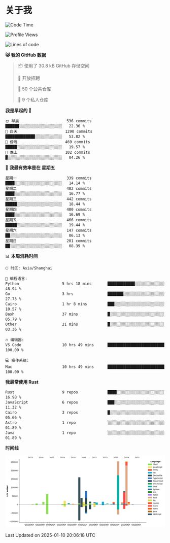 # 关于我

<!--START_SECTION:waka-->
![Code Time](http://img.shields.io/badge/Code%20Time-3%2C401%20hrs%207%20mins-blue)

![Profile Views](http://img.shields.io/badge/%E4%B8%AA%E4%BA%BA%E8%B5%84%E6%96%99%E8%A7%82%E7%9C%8B%E6%AC%A1%E6%95%B0-0-blue)

![Lines of code](https://img.shields.io/badge/%E4%BB%8E%E3%80%8CHello%20World%E3%80%8D%E8%B5%B7%E6%88%91%E5%B7%B2%E7%BB%8F%E5%86%99%E4%BA%86-1.1%20million%20%E8%A1%8C%E4%BB%A3%E7%A0%81-blue)

**🐱 我的 GitHub 数据** 

> 📦  使用了 30.8 kB GitHub 存储空间 
 > 
> 💼 开放招聘
 > 
> 📜 50 个公共仓库 
 > 
> 🔑 9 个私人仓库 
 > 
**我是早起的 🐤** 

```text
🌞 早晨                     536 commits         ██████░░░░░░░░░░░░░░░░░░░   22.36 % 
🌆 白天                     1290 commits        █████████████░░░░░░░░░░░░   53.82 % 
🌃 傍晚                     469 commits         █████░░░░░░░░░░░░░░░░░░░░   19.57 % 
🌙 晚上                     102 commits         █░░░░░░░░░░░░░░░░░░░░░░░░   04.26 % 
```
📅 **我最有效率是在 星期五** 

```text
星期一                      339 commits         ████░░░░░░░░░░░░░░░░░░░░░   14.14 % 
星期二                      402 commits         ████░░░░░░░░░░░░░░░░░░░░░   16.77 % 
星期三                      442 commits         █████░░░░░░░░░░░░░░░░░░░░   18.44 % 
星期四                      400 commits         ████░░░░░░░░░░░░░░░░░░░░░   16.69 % 
星期五                      466 commits         █████░░░░░░░░░░░░░░░░░░░░   19.44 % 
星期六                      147 commits         ██░░░░░░░░░░░░░░░░░░░░░░░   06.13 % 
星期日                      201 commits         ██░░░░░░░░░░░░░░░░░░░░░░░   08.39 % 
```


📊 **本周消耗时间** 

```text
🕑︎ 时区: Asia/Shanghai

💬 编程语言: 
Python                   5 hrs 18 mins       ████████████░░░░░░░░░░░░░   48.94 % 
Go                       3 hrs               ███████░░░░░░░░░░░░░░░░░░   27.73 % 
Cairo                    1 hr 8 mins         ███░░░░░░░░░░░░░░░░░░░░░░   10.57 % 
Bash                     37 mins             █░░░░░░░░░░░░░░░░░░░░░░░░   05.79 % 
Other                    21 mins             █░░░░░░░░░░░░░░░░░░░░░░░░   03.36 % 

🔥 编辑器: 
VS Code                  10 hrs 49 mins      █████████████████████████   100.00 % 

💻 操作系统: 
Mac                      10 hrs 49 mins      █████████████████████████   100.00 % 
```

**我最常使用 Rust** 

```text
Rust                     9 repos             ████░░░░░░░░░░░░░░░░░░░░░   16.98 % 
JavaScript               6 repos             ███░░░░░░░░░░░░░░░░░░░░░░   11.32 % 
Cairo                    3 repos             █░░░░░░░░░░░░░░░░░░░░░░░░   05.66 % 
Astro                    1 repo              ░░░░░░░░░░░░░░░░░░░░░░░░░   01.89 % 
Java                     1 repo              ░░░░░░░░░░░░░░░░░░░░░░░░░   01.89 % 
```



**时间线**

![Lines of Code chart](https://raw.githubusercontent.com/catusax/catusax/master/assets/bar_graph.png)


 Last Updated on 2025-01-10 20:06:18 UTC
<!--END_SECTION:waka-->
